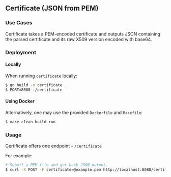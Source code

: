 Certificate (JSON from PEM)
-----------------

### Use Cases

Certificate takes a PEM-encoded certificate and outputs JSON containing the parsed certificate and its raw X509 version encoded with base64.

### Deployment

#### Locally
When running `certificate` locally:

  ```sh
  $ go build -o certificate .
  $ PORT=8080 ./certificate
  ```

#### Using Docker
Alternatively, one may use the provided `Dockerfile` and `Makefile`:

  ```sh
  $ make clean build run
  ```

### Usage

Certificate offers one endpoint - `/certificate`

For example:

  ```sh
  # Submit a PEM file and get back JSON output.
  $ curl -X POST -F certificate=@example.pem http://localhost:8080/certificate
  ```
